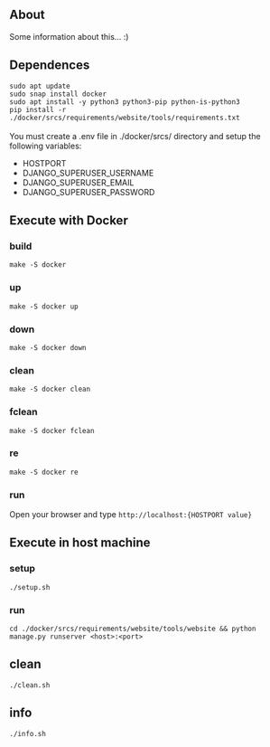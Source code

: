## About
<p>Some information about this... :)</p>

## Dependences
```sudo apt update```<br>
```sudo snap install docker```<br>
```sudo apt install -y python3 python3-pip python-is-python3```<br>
```pip install -r ./docker/srcs/requirements/website/tools/requirements.txt```<br><br>
You must create a .env file in ./docker/srcs/ directory and setup the following variables:
- HOSTPORT
- DJANGO_SUPERUSER_USERNAME
- DJANGO_SUPERUSER_EMAIL
- DJANGO_SUPERUSER_PASSWORD

## Execute with Docker
### build
```make -S docker```
### up
```make -S docker up```
### down
```make -S docker down```
### clean
```make -S docker clean```
### fclean
```make -S docker fclean```
### re
```make -S docker re```
### run
Open your browser and type ```http://localhost:{HOSTPORT value}```

## Execute in host machine
### setup
```./setup.sh```
### run
```cd ./docker/srcs/requirements/website/tools/website && python manage.py runserver <host>:<port>```
## clean
```./clean.sh```
## info
```./info.sh```
